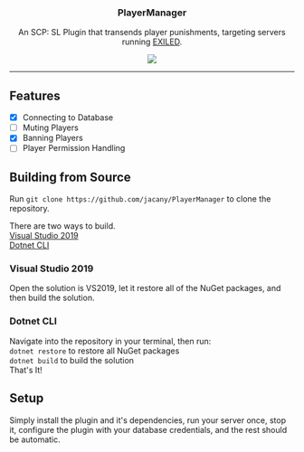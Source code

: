 <p align="center">
  <h3 align="center">PlayerManager</h3>
  <p align="center">An SCP: SL Plugin that transends player punishments, targeting servers running <a href="https://github.com/Exiled-Team/EXILED" target="_blank">EXILED</a>.</p>
  <p align="center"><a href="https://github.com/jacany/PlayerManager/actions/workflows/build.yml" target="_blank"><img src="https://github.com/jacany/PlayerManager/actions/workflows/build.yml/badge.svg" /></a></p>
</p>

---

## Features

-   [x] Connecting to Database
-   [ ] Muting Players
-   [x] Banning Players
-   [ ] Player Permission Handling

## Building from Source

Run `git clone https://github.com/jacany/PlayerManager` to clone the repository.

There are two ways to build. <br />
<a href="#visual-studio-2019">Visual Studio 2019</a> <br />
<a href="#dotnet-cli">Dotnet CLI</a>

### Visual Studio 2019

Open the solution is VS2019, let it restore all of the NuGet packages, and then build the solution.

### Dotnet CLI

Navigate into the repository in your terminal, then run: <br />
`dotnet restore` to restore all NuGet packages <br />
`dotnet build` to build the solution <br />
That's It!

## Setup

Simply install the plugin and it's dependencies, run your server once, stop it, configure the plugin with your database credentials, and the rest should be automatic.

